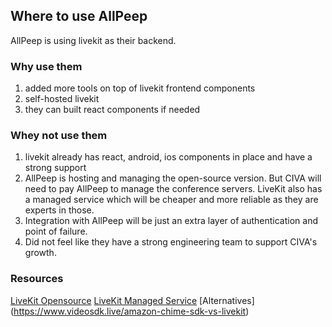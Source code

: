 ## Where to use AllPeep

AllPeep is using livekit as their backend.

### Why use them

1. added more tools on top of livekit frontend components
2. self-hosted livekit
3. they can built react components if needed

### Whey not use them

1. livekit already has react, android, ios components in place and have a strong support
2. AllPeep is hosting and managing the open-source version. But CIVA will need to pay AllPeep to manage the conference servers. LiveKit also has a managed service which will be cheaper and more reliable as they are experts in those.
3. Integration with AllPeep will be just an extra layer of authentication and point of failure.
4. Did not feel like they have a strong engineering team to support CIVA's growth.

### Resources

[LiveKit Opensource](https://github.com/livekit/livekit)
[LiveKit Managed Service](https://livekit.io/use-cases/video-conferencing)
[Alternatives] (https://www.videosdk.live/amazon-chime-sdk-vs-livekit)
